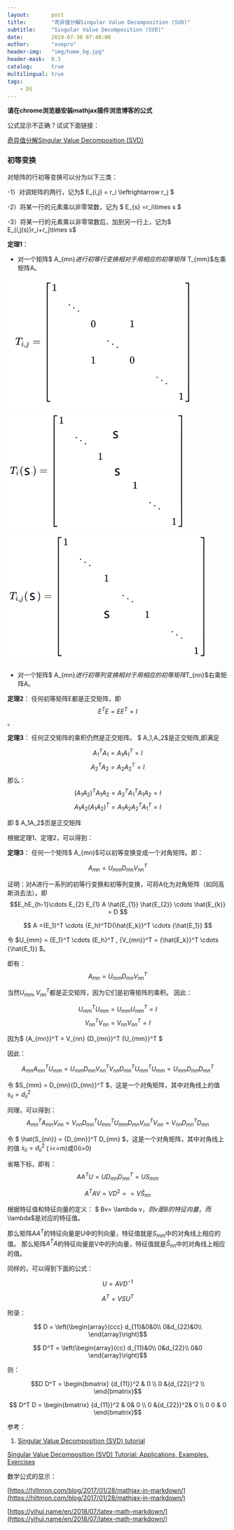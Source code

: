 ```yaml
---
layout:       post
title:        "奇异值分解Singular Value Decomposition (SVD)"
subtitle:     "Singular Value Decomposition (SVD)"
date:         2019-07-30 07:48:00
author:       "xuepro"
header-img:   "img/home_bg.jpg"
header-mask:  0.3
catalog:      true
multilingual: true
tags:
    - DS
---
```




**请在chrome浏览器安装mathjax插件浏览博客的公式**

公式显示不正确？试试下面链接：

[奇异值分解Singular Value Decomposition (SVD)](https://github.com/hwdong-net/hwdong-net.github.io/blob/master/_posts/2019-08-01-%E5%A5%87%E5%BC%82%E5%80%BC%E5%88%86%E8%A7%A3Singular%20Value%20Decomposition%20(SVD).md)


### 初等变换

对矩阵的行初等变换可以分为以下三类：

-1）对调矩阵的两行，记为$ E_{i,j} = r_i \leftrightarrow r_j $

-2）将某一行的元素乘以非零常数，记为 $ E_{s} =r_i\times s $

-3）将某一行的元素乘以非零常数后，加到另一行上，记为$ E_{i,j(s)}r_i+r_j\times s$


**定理1**： 
 - 对一个矩阵$ A_{mn}$进行初等行变换相对于用相应的初等矩阵$ T_{mm}$左乘矩阵A。


 ![](/img2/1.png)
 ![](/img2/2.png)
 ![](/img2/3.png)
 
 - 对一个矩阵$ A_{mn}$进行初等列变换相对于用相应的初等矩阵$T_{nn}$右乘矩阵A。

**定理2**： 任何初等矩阵E都是正交矩阵，即 $$E^TE = EE^T = I$$。

**定理3**： 任何正交矩阵的乘积仍然是正交矩阵。
$ A_1,A_2$是正交矩阵,即满足

$$ A_1^TA_1 = A_1A_1^T = I$$
$$ A_2^TA_2 = A_2A_2^T = I$$
那么：
$$ (A_1A_2)^TA_1A_2 = A_2^TA_1^T A_1A_2 = I$$
   $$ A_1A_2(A_1A_2)^T = A_1A_2A_2^TA_1^T  = I$$

即 $ A_1A_2$页是正交矩阵  

根据定理1、定理2，可以得到：

**定理3**：
任何一个矩阵$ A_{mn}$可以初等变换变成一个对角矩阵。即：

$$ A_{mn} = U_{mm} D_{mn} V_{nn}^T $$

证明：对A进行一系列的初等行变换和初等列变换，可将A化为对角矩阵（如同高斯消去法）。即
 $$E_hE_{h-1}\cdots E_{2} E_{1} A \hat{E_{1}} \hat{E_{2}} \cdots \hat{E_{k}} = D $$
 
  $$ A  ={E_1}^T \cdots  {E_h}^TD{\hat{E_k}}^T \cdots {\hat{E_1}} $$
  
 令 $U_{mm}  = {E_1}^T \cdots  {E_h}^T , {V_{mn}}^T = {\hat{E_k}}^T \cdots {\hat{E_1}} $。
 
  即有：$$ A_{mn} = U_{mm} D_{mn} {V_{nn}}^T $$
  
  当然$U_{mm}, V_{nn}^T$都是正交矩阵，因为它们是初等矩阵的乘积。 因此：
  
  $$ {U_{mm}}^TU_{mm} = U_{mm}{U_{mm}}^T = I$$
  $${V_{nn}}^TV_{nn} = V_{nn}{V_{nn}}^T = I$$

因为$ {A_{mn}}^T = V_{nn} {D_{mn}}^T {U_{mm}}^T $

因此：
 
 $$ A_{mn}{A_{mn}}^T  U_{mm}  = U_{mm} D_{mn} {V_{nn}}^T V_{nn} {D_{mn}}^T {U_{mm}}^T U_{mm} =  U_{mm} D_{mn}{D_{mn}}^T$$
 
 令 $S_{mm} = D_{mn}{D_{mn}}^T $，这是一个对角矩阵，其中对角线上的值 $s_{ii} = d_{ii}^2$
  
 同理，可以得到：
 $${A_{mn}}^T  A_{mn} V_{nn} =  V_{nn} {D_{mn}}^T {U_{mm}}^T U_{mm} D_{mn} {V_{nn}}^T V_{nn} =         V_{nn}{D_{mn}}^T D_{mn}  $$
 
 令 $ \hat{S_{nn}} = {D_{mn}}^T D_{mn} $，这是一个对角矩阵，其中对角线上的值 $s_{ii} = d_{ii}^2$ ( i<=m)或0(i>0)
 
 省略下标，即有：
  $$ AA^TU = U D_{mn}{D_{mn}}^T = US_{mm}  $$
  
  $$ A^TAV = VD^2  = = V \hat{S}_{nn} $$
  
  根据特征值和特征向量的定义：  $ Bv= \lambda v$，则v是B的特征向量，而$\lambda$是对应的特征值。
  
  那么矩阵$AA^T$的特征向量是U中的列向量，特征值就是$S_{mm}$中的对角线上相应的值。
  那么矩阵$A^TA$的特征向量是V中的列向量，特征值就是$\hat{S}_{nn}$中的对角线上相应的值。
  
  同样的，可以得到下面的公式：
  
  $$U = AVD^{-1} $$
  
  $$A^T = VSU^T$$


附录：

$$ D = \left(\begin{array}{ccc}
   d_{11}&0&0\\
   0&d_{22}&0\\
 \end{array}\right)$$
 

  
  
$$ D^T = \left(\begin{array}{cc}
   d_{11}&0\\
   0&d_{22}\\ 
   0&0 
  \end{array}\right)$$
  
  则： 
  
$$D D^T =  \begin{bmatrix}
   {d_{11}}^2 & 0  \\
   0 &{d_{22}}^2 \\
  \end{bmatrix}$$
  
$$ D^T D =  \begin{bmatrix}
   {d_{11}}^2 & 0& 0  \\
   0 &{d_{22}}^2& 0 \\
    0 0 & 0 
  \end{bmatrix}$$
  
参考：


1. [Singular Value Decomposition (SVD) tutorial](http://web.mit.edu/be.400/www/SVD/Singular_Value_Decomposition.htm)

[Singular Value Decomposition (SVD) Tutorial: Applications, Examples, Exercises](https://blog.statsbot.co/singular-value-decomposition-tutorial-52c695315254)

数学公式的显示：

[https://hiltmon.com/blog/2017/01/28/mathjax-in-markdown/](https://hiltmon.com/blog/2017/01/28/mathjax-in-markdown/)

[https://yihui.name/en/2018/07/latex-math-markdown/](https://yihui.name/en/2018/07/latex-math-markdown/)
